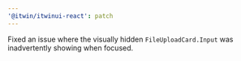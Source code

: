```yaml
---
'@itwin/itwinui-react': patch
---
```


Fixed an issue where the visually hidden `FileUploadCard.Input` was inadvertently showing when focused.
